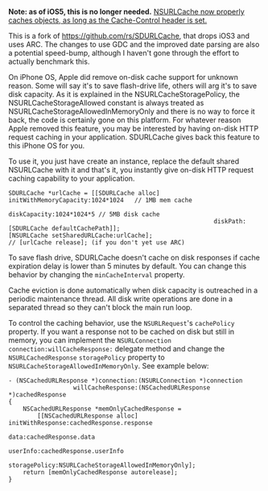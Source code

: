 **Note: as of iOS5, this is no longer needed.** [NSURLCache now properly caches objects, as long as the Cache-Control header is set.](http://petersteinberger.com/blog/2012/nsurlcache-uses-a-disk-cache-as-of-ios5/)

This is a fork of https://github.com/rs/SDURLCache, that drops iOS3 and uses ARC.
The changes to use GDC and the improved date parsing are also a potential speed-bump, although I haven't gone through the effort to actually benchmark this.

On iPhone OS, Apple did remove on-disk cache support for unknown reason. Some will say it's to save
flash-drive life, others will arg it's to save disk capacity. As it is explained in the
NSURLCacheStoragePolicy, the NSURLCacheStorageAllowed constant is always treated as
NSURLCacheStorageAllowedInMemoryOnly and there is no way to force it back, the code is certainly
gone on this platform. For whatever reason Apple removed this feature, you may be interested by
having on-disk HTTP request caching in your application. SDURLCache gives back this feature to this
iPhone OS for you.

To use it, you just have create an instance, replace the default shared NSURLCache with it and
that's it, you instantly give on-disk HTTP request caching capability to your application.

    SDURLCache *urlCache = [[SDURLCache alloc] initWithMemoryCapacity:1024*1024   // 1MB mem cache
                                                         diskCapacity:1024*1024*5 // 5MB disk cache
                                                             diskPath:[SDURLCache defaultCachePath]];
    [NSURLCache setSharedURLCache:urlCache];
    // [urlCache release]; (if you don't yet use ARC)

To save flash drive, SDURLCache doesn't cache on disk responses if cache expiration delay is lower
than 5 minutes by default. You can change this behavior by changing the `minCacheInterval` property.

Cache eviction is done automatically when disk capacity is outreached in a periodic maintenance
thread. All disk write operations are done in a separated thread so they can't block the main run
loop.

To control the caching behavior, use the `NSURLRequest`'s `cachePolicy` property. If you want a
response not to be cached on disk but still in memory, you can implement the `NSURLConnection`
`connection:willCacheResponse:` delegate method and change the `NSURLCachedResponse` `storagePolicy`
property to `NSURLCacheStorageAllowedInMemoryOnly`. See example below:

    - (NSCachedURLResponse *)connection:(NSURLConnection *)connection
                      willCacheResponse:(NSCachedURLResponse *)cachedResponse
    {
        NSCachedURLResponse *memOnlyCachedResponse =
            [[NSCachedURLResponse alloc] initWithResponse:cachedResponse.response
                                                     data:cachedResponse.data
                                                 userInfo:cachedResponse.userInfo
                                            storagePolicy:NSURLCacheStorageAllowedInMemoryOnly];
        return [memOnlyCachedResponse autorelease];
    }
